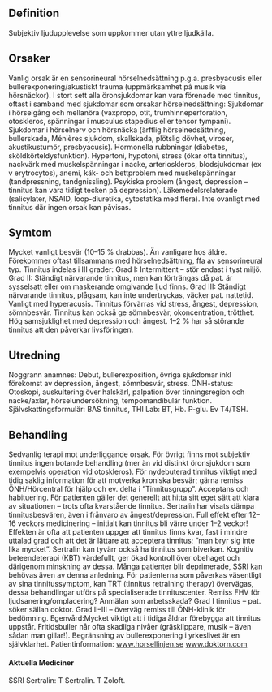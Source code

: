 ## Definition

Subjektiv ljudupplevelse som uppkommer utan yttre ljudkälla.

## Orsaker

Vanlig orsak är en sensorineural hörselnedsättning p.g.a. presbyacusis eller bullerexponering/akustiskt trauma (uppmärksamhet på musik via hörsnäckor). I stort sett alla öronsjukdomar kan vara förenade med tinnitus, oftast i samband med sjukdomar som orsakar hörselnedsättning: Sjukdomar i hörselgång och mellanöra (vaxpropp, otit, trumhinneperforation, otoskleros, spänningar i musculus stapedius eller tensor tympani). Sjukdomar i hörselnerv och hörsnäcka (ärftlig hörselnedsättning, bullerskada, Ménières sjukdom, skallskada, plötslig dövhet, viroser, akustikustumör, presbyacusis). Hormonella rubbningar (diabetes, sköldkörteldysfunktion). Hypertoni, hypotoni, stress (ökar ofta tinnitus), nackvärk med muskelspänningar i nacke, arterioskleros, blodsjukdomar (ex v erytrocytos), anemi, käk- och bettproblem med muskelspänningar (tandpressning, tandgnissling). Psykiska problem (ångest, depression – tinnitus kan vara tidigt tecken på depression).
Läkemedelsrelaterade (salicylater, NSAID, loop-diuretika, cytostatika med flera). Inte ovanligt med tinnitus där ingen orsak kan påvisas.

## Symtom

Mycket vanligt besvär (10–15 % drabbas). Än vanligare hos äldre. Förekommer oftast tillsammans med hörselnedsättning, ffa av sensorineural typ.
Tinnitus indelas i III grader:
Grad I: Intermittent – stör endast i tyst miljö.
Grad II: Ständigt närvarande tinnitus, men kan förträngas då pat. är sysselsatt eller om maskerande omgivande ljud finns.
Grad III: Ständigt närvarande tinnitus, plågsam, kan inte undertryckas, väcker pat. nattetid.
Vanligt med hyperacusis. Tinnitus förvärras vid stress, ångest, depression, sömnbesvär. Tinnitus kan också ge sömnbesvär, okoncentration, trötthet. Hög samsjuklighet med depression och ångest. 1–2 % har så störande tinnitus att den påverkar livsföringen.

## Utredning

Noggrann anamnes: Debut, bullerexposition, övriga sjukdomar inkl förekomst av depression, ångest, sömnbesvär, stress. ÖNH-status: Otoskopi, auskultering över halskärl, palpation över tinningsregion och nacke/axlar, hörselundersökning, tempomandibulär funktion. Självskattingsformulär: BAS tinnitus, THI Lab: BT, Hb. P-glu. Ev T4/TSH.

## Behandling

Sedvanlig terapi mot underliggande orsak. För övrigt finns mot subjektiv tinnitus ingen botande behandling (mer än vid distinkt öronsjukdom som exempelvis operation vid otoskleros). För nydebuterad tinnitus viktigt med tidig saklig information för att motverka kroniska besvär; gärna remiss ÖNH/Hörcentral för hjälp och ev. delta i ”Tinnitusgrupp”. Acceptans och habituering. För patienten gäller det generellt att hitta sitt eget sätt att klara av situationen – trots ofta kvarstående tinnitus. Sertralin har visats dämpa tinnitusbesvären, även i frånvaro av ångest/depression. Full effekt efter 12–16 veckors medicinering – initialt kan tinnitus bli värre under 1–2 veckor! Effekten är ofta att patienten uppger att tinnitus finns kvar, fast i mindre uttalad grad och att det är lättare att acceptera tinnitus; ”man bryr sig inte lika mycket”. Sertralin kan tyvärr också ha tinnitus som biverkan. Kognitiv beteendeterapi (KBT) värdefullt, ger ökad kontroll över obehaget och därigenom minskning av dessa. Många patienter blir deprimerade, SSRI kan behövas även av denna anledning. För patienterna som påverkas väsentligt av sina tinnitussymptom, kan TRT (tinnitus retraining therapy) övervägas, dessa behandlingar utförs på specialiserade tinnituscenter.
Remiss FHV för ljudsanering/omplacering? Anmälan som arbetsskada? Grad I tinnitus – pat. söker sällan doktor. Grad II–III – överväg remiss till ÖNH-klinik för bedömning.
Egenvård:Mycket viktigt att i tidiga åldrar förebygga att tinnitus uppstår. Fritidsbuller når ofta skadliga nivåer (gräsklippare, musik – även sådan man gillar!). Begränsning av bullerexponering i yrkeslivet är en självklarhet.
Patientinformation:
www.horsellinjen.se
www.doktorn.com

#### Aktuella Mediciner

SSRI
Sertralin: T Sertralin. T Zoloft.

